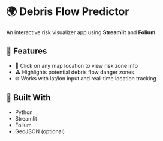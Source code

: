 # 🌍 Debris Flow Predictor

An interactive risk visualizer app using **Streamlit** and **Folium**.

## 🚀 Features

- 📍 Click on any map location to view risk zone info
- ⚠️ Highlights potential debris flow danger zones
- 🌐 Works with lat/lon input and real-time location tracking

## 🧰 Built With

- Python
- Streamlit
- Folium
- GeoJSON (optional)
